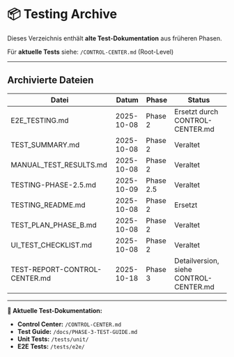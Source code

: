 # 📦 Testing Archive

Dieses Verzeichnis enthält **alte Test-Dokumentation** aus früheren Phasen.

Für **aktuelle Tests** siehe: `/CONTROL-CENTER.md` (Root-Level)

---

## Archivierte Dateien

| Datei | Datum | Phase | Status |
|-------|-------|-------|--------|
| E2E_TESTING.md | 2025-10-08 | Phase 2 | Ersetzt durch CONTROL-CENTER.md |
| TEST_SUMMARY.md | 2025-10-08 | Phase 2 | Veraltet |
| MANUAL_TEST_RESULTS.md | 2025-10-08 | Phase 2 | Veraltet |
| TESTING-PHASE-2.5.md | 2025-10-09 | Phase 2.5 | Veraltet |
| TESTING_README.md | 2025-10-08 | Phase 2 | Ersetzt |
| TEST_PLAN_PHASE_B.md | 2025-10-08 | Phase 2 | Veraltet |
| UI_TEST_CHECKLIST.md | 2025-10-08 | Phase 2 | Veraltet |
| TEST-REPORT-CONTROL-CENTER.md | 2025-10-18 | Phase 3 | Detailversion, siehe CONTROL-CENTER.md |

---

**🎯 Aktuelle Test-Dokumentation:**
- **Control Center:** `/CONTROL-CENTER.md`
- **Test Guide:** `/docs/PHASE-3-TEST-GUIDE.md`
- **Unit Tests:** `/tests/unit/`
- **E2E Tests:** `/tests/e2e/`
